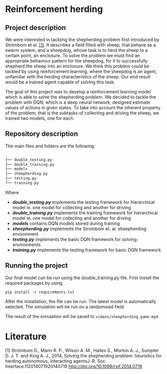# Reinforcement herding

## Project description

We were interested in tackling the shepherding problem first introduced by Strömbom et al. [[1]](#literature). It describes a field filled with sheep, that behave as a swarm system, and a sheepdog, whose task is to herd the sheep to a certain point, an enclosure. To solve the problem we must find an appropriate behaviour pattern for the sheepdog, for it to successfully shepherd the sheep into an enclosure. We think this problem could be tackled by using reinforcement learning, where the sheepdog is an agent, unfamiliar with the herding characteristics of the sheep. Our end result would be a trained agent capable of solving this task.

The goal of this project was to develop a reinforcement learning model which is able to solve the shepherding problem. We decided to tackle the problem with DQN, which is a deep neural network, designed estimate values of actions in given states. To take into account the inherent property of the problem, that is the subtasks of collecting and driving the sheep, we trained two models, one for each.

## Repository description

The main files and folders are the following: 

```bash
.
├── double_testing.py
├── double_training.py 
├── models 
├── sheepherding.py 
├── testing.py 
└── training.py  
```

Where
- **_double_testing.py_** implements the testing framework for hierarchical model ie. one model for collecting and another for driving
- **_double_training.py_** implements the training framework for hierarchical model ie. one model for collecting and another for driving
- **_models_** contains DQN models stored during training
- **_sheepherding.py_** implements the Strombom et. al. sheepherding environment
- **_testing.py_** implements the basic DQN framework for solving environments
- **_training.py_** implements the testing framework for basic DQN framework


## Running the project

Our final model can be run using the double_training.py file.
First install the required packages by using

`pip install -r requirements.txt`

After the installation, the file can be run. The latest model is automatically selected. The simulation will be run on a randomised field.

The result of the simulation will be saved to `videos/sheepherding_game.mp4`

# Literature

[1] Strömbom D., Mann R. P., Wilson A. M., Hailes S., Morton A. J., Sumpter D. J. T. and King A. J.,
2014, Solving the shepherding problem: heuristics for herding autonomous, interacting agentsJ. R. Soc. Interface.112014071920140719
http://doi.org/10.1098/rsif.2014.0719

